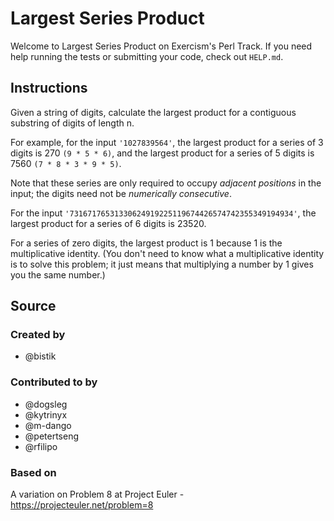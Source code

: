 # Largest Series Product

Welcome to Largest Series Product on Exercism's Perl Track.
If you need help running the tests or submitting your code, check out `HELP.md`.

## Instructions

Given a string of digits, calculate the largest product for a contiguous substring of digits of length n.

For example, for the input `'1027839564'`, the largest product for a series of 3 digits is 270 `(9 * 5 * 6)`, and the largest product for a series of 5 digits is 7560 `(7 * 8 * 3 * 9 * 5)`.

Note that these series are only required to occupy *adjacent positions* in the input; the digits need not be *numerically consecutive*.

For the input `'73167176531330624919225119674426574742355349194934'`,
the largest product for a series of 6 digits is 23520.

For a series of zero digits, the largest product is 1 because 1 is the multiplicative identity.
(You don't need to know what a multiplicative identity is to solve this problem;
it just means that multiplying a number by 1 gives you the same number.)

## Source

### Created by

- @bistik

### Contributed to by

- @dogsleg
- @kytrinyx
- @m-dango
- @petertseng
- @rfilipo

### Based on

A variation on Problem 8 at Project Euler - https://projecteuler.net/problem=8